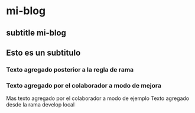 # mi-blog

## subtitle mi-blog
## Esto es un subtitulo

### Texto agregado posterior a la regla de rama

### Texto agregado por el colaborador a modo de mejora
Mas texto agregado por el colaborador a modo de ejemplo
Texto agregado desde la rama develop local